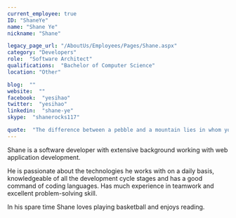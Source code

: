 ```yaml
---
current_employee: true
ID: "ShaneYe"
name: "Shane Ye"
nickname: "Shane"

legacy_page_url: "/AboutUs/Employees/Pages/Shane.aspx"
category: "Developers"
role:  "Software Architect"
qualifications:  "Bachelor of Computer Science"
location: "Other"

blog:  ""
website:  ""
facebook:  "yesihao"
twitter:  "yesihao"
linkedin:  "shane-ye"
skype:  "shanerocks117"

quote:  "The difference between a pebble and a mountain lies in whom you ask to move it."
---
```


Shane is a software developer with extensive background working with web application development.   

He is passionate about the technologies he works with on a daily basis, knowledgeable of all the development cycle stages and has a good command of coding languages. Has much experience in teamwork and excellent problem-solving skill.  

In his spare time Shane loves playing basketball and enjoys reading.  

<style>
p.p1 {
margin:0.0px 0.0px 0.0px 0.0px;
font:12.0px 'Helvetica Neue';
color:#454545;
}

p.p2 {
margin:0.0px 0.0px 0.0px 0.0px;
font:12.0px 'Helvetica Neue';
color:#454545;
min-height:14.0px;
}
</style>
